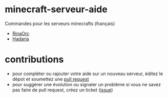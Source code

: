 # minecraft-serveur-aide
Commandes pour les serveurs minecrafts (français)

- [RinaOrc](RinaOrc.md)
- [Hadaria](Hadaria.md)


# contributions
- pour compléter ou rajouter votre aide sur un nouveau serveur, éditez le dépot et soumettez une [pull request](https://docs.joomla.org/Using_the_Github_UI_to_Make_Pull_Requests/fr)
- pour suggérer une évolution ou signaler un problème si vous ne savez pas faire de pull request, créez un ticket ([issue](https://github.com/boly38/minecraft-serveur-aide/issues))

